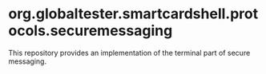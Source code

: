 org.globaltester.smartcardshell.protocols.securemessaging
===
This repository provides an implementation of the terminal part of secure messaging.
